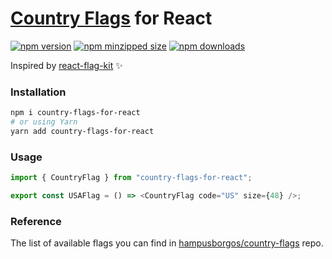 # [Country Flags](https://github.com/hampusborgos/country-flags) for React

[![npm version](https://img.shields.io/npm/v/country-flags-for-react.svg)](https://npmjs.com/country-flags-for-react)
[![npm minzipped size](https://img.shields.io/bundlephobia/minzip/country-flags-for-react.svg)](https://bundlephobia.com/result?p=country-flags-for-react)
[![npm downloads](https://img.shields.io/npm/dm/country-flags-for-react.svg)](https://npmjs.com/country-flags-for-react)

Inspired by [react-flag-kit](https://github.com/avocadowastaken/react-flag-kit) ✨

### Installation

```bash
npm i country-flags-for-react
# or using Yarn
yarn add country-flags-for-react
```

### Usage

```js
import { CountryFlag } from "country-flags-for-react";

export const USAFlag = () => <CountryFlag code="US" size={48} />;
```

### Reference

The list of available flags you can find in [hampusborgos/country-flags](https://github.com/hampusborgos/country-flags/blob/master/countries.json) repo.
